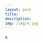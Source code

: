 ```yaml
---
layout: post
title: 
description: 
img: /img/4.jpg
---
```


<div class="col three caption">
	<img src="{{ site.baseurl }}/img/4.jpg" alt="" title="example image" class="landscape" >
</div>
<div class="col three caption">
x
</div>